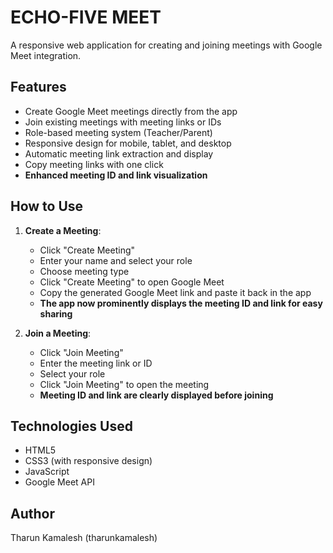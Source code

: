 # ECHO-FIVE MEET

A responsive web application for creating and joining meetings with Google Meet integration.

## Features

- Create Google Meet meetings directly from the app
- Join existing meetings with meeting links or IDs
- Role-based meeting system (Teacher/Parent)
- Responsive design for mobile, tablet, and desktop
- Automatic meeting link extraction and display
- Copy meeting links with one click
- **Enhanced meeting ID and link visualization**

## How to Use

1. **Create a Meeting**:
   - Click "Create Meeting"
   - Enter your name and select your role
   - Choose meeting type
   - Click "Create Meeting" to open Google Meet
   - Copy the generated Google Meet link and paste it back in the app
   - **The app now prominently displays the meeting ID and link for easy sharing**

2. **Join a Meeting**:
   - Click "Join Meeting"
   - Enter the meeting link or ID
   - Select your role
   - Click "Join Meeting" to open the meeting
   - **Meeting ID and link are clearly displayed before joining**

## Technologies Used

- HTML5
- CSS3 (with responsive design)
- JavaScript
- Google Meet API

## Author

Tharun Kamalesh (tharunkamalesh)